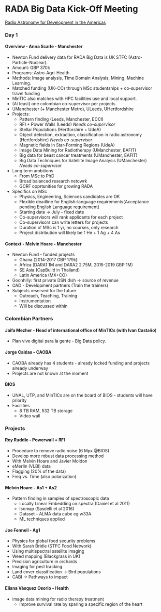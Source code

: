 # RADA Big Data Kick-Off Meeting

[Radio Astronomy for Development in the Americas](http://rada-bigdata.com)

### Day 1

#### Overview - Anna Scaife - Manchester

- Newton Fund delivery data for RADA Big Data is UK STFC (Astro-Particle-Nuclear).
- Amount: GBP 370k
- Programs: Astro-Agri-Health.
- Methods: Image analysis, Time Domain Analysis, Mining, Machine Learning.
- Matched funding (UK+CO) through MSc studentships + co-supervisor travel funding
- MinTIC also matches with HPC facilities use and local support.
- (At least) one colombian co-supervisor per projects.
- UManchester (+ Manchester Metro), ULeeds, UHertfordshire
- Projects: 
  - Pattern finding (Leeds, Manchester, ECCI)
  - RFI + Power Walls (Leeds) *Needs co-supervisor*
  - Stellar Populations (Hertforshire + UdeA)
  - Object detection, extraction, classification in radio astronomy (Hertfordshire) *Needs co-supervisor*
  - Magnetic fields in Star-Forming Regions (UdeA)
  - Image Data Mining for Radiotherapy (UManchester, EAFIT)
  - Big data for beast cancer treatments (UManchester, EAFIT)
  - Big Data Techniques for Satellite Image Analysis (UManchester)  *Needs co-supervisor*
- Long term ambitions 
  - From MSc to PhD
  - Broad balanced research netowrk
  - GCRF opprtunities for growing RADA
- Specifics on MSc
  - Physics, Engineering, Sciences candidates are OK
  - Flexible deadline for English-language requirements(Acceptance pending English Language requirement)
  - Starting date -> July - fixed date
  - Co-supervisors will rank applicants for each project
  - Co-supervisors can write letters for projects
  - Duration of MSc is 1 yr, no courses, only research
  - Project distribution will likely be 1 He + 1 Ag + 4 As
  
#### Context - Melvin Hoare - Manchester

- Newton Fund - funded projects 
  - Ghana (2014-2017 GBP 179k)
  - Africa (DARA1 1M and DARA2 2.75M, 2015-2019 GBP 1M)
  - SE Asia (CapBuild in Thailand)
  - Latin America (MX+CO)
- Goonhilly: first private DSN dish -> source of revenue
- OAD - Development partners (Train the trainers)
- Subjects reserved for the future
  - Outreach, Teaching, Training
  - Instrumentation
  - Will be discussed within 

### Colombian Partners

#### Jaifa Mezher - Head of international office of MinTICs (with Ivan Castaño)
 
 - Plan vive digital para la gente - Big Data policy.
 
#### Jorge Caldas - CAOBA
 
 - CAOBA already has 4 students - already locked funding and projects already underway
 - Projects are not known at the moment
 
#### BIOS

- UNAL, UTP, and MinTICs are on the board of BIOS - students will have priority
- Facilities
  - 8 TB RAM, 532 TB storage
  - Video wall

### Projects

#### Roy Ruddle - Powerwall + RFI
  
- Procedure to remove radio noise (6 Mpx @BIOS)
- Develop more robust data processing method
- With Melvin Hoare and Javier Moldon
- eMerlin (VLBI) data
- Flagging (20% of the data)
- Freq vs. Time (also polarization)

#### Melvin Hoare - As1 + As2

- Pattern finding in samples of spectroscopic data
	- Locally Linear Embedding on spectra (Daniel et al 2011)
	- Isomap (Sasdelli et al 2016)
	- Dataset - ALMA data cube eg w33A
	- ML techniques applied

#### Joe Fennell - Ag1

- Physics for global food security problems
- With Sarah Bridle (STFC Food Network)
- Using multispectral satellite imaging
- Weed mapping (Blackgrass in UK)
- Precision agriculture in orchards
- Imaging for pest tracking
- Land cover classification -> Bird populations
- CABI -> Pathways to impact

#### Eliana Vásquez Osorio - Health

- Image data mining for radio therapy treatment
	- Improve survival rate by sparing a specific region of the heart
